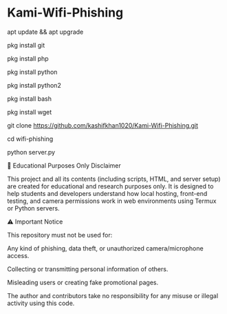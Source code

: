 # Kami-Wifi-Phishing #

apt update && apt upgrade

pkg install git

pkg install php

pkg install python

pkg install python2

pkg install bash

pkg install wget

git clone https://github.com/kashifkhan1020/Kami-Wifi-Phishing.git

cd wifi-phishing

python server.py






📘 Educational Purposes Only Disclaimer

This project and all its contents (including scripts, HTML, and server setup) are created for educational and research purposes only.
It is designed to help students and developers understand how local hosting, front-end testing, and camera permissions work in web environments using Termux or Python servers.

⚠️ Important Notice

This repository must not be used for:

Any kind of phishing, data theft, or unauthorized camera/microphone access.

Collecting or transmitting personal information of others.

Misleading users or creating fake promotional pages.

The author and contributors take no responsibility for any misuse or illegal activity using this code.
